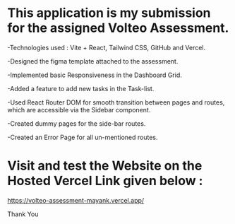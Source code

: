 # This application is my submission for the assigned Volteo Assessment.


-Technologies used : Vite + React, Tailwind CSS, GitHub and Vercel.

-Designed the figma template attached to the assessment.

-Implemented basic Responsiveness in the Dashboard Grid.

-Added a feature to add new tasks in the Task-list.

-Used React Router DOM for smooth transition between pages and routes, which are accessible via the Sidebar component.

-Created dummy pages for the side-bar routes.

-Created an Error Page for all un-mentioned routes.


# Visit and test the Website on the Hosted Vercel Link given below :

https://volteo-assessment-mayank.vercel.app/

Thank You
